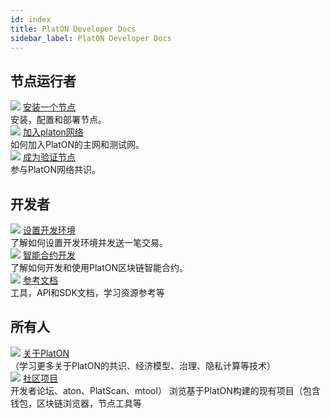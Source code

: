 ```yaml
---
id: index
title: PlatON Developer Docs
sidebar_label: PlatON Developer Docs
---
```


## 节点运行者
<div class="card-wrap">
    <div class="homepage-card">
        <img src="/Docs/img/logo.png">
        <a href="/Docs/docs/zh-CN/Install_Node" class="card-title">安装一个节点</a>
        <div class="card-description">
        安装，配置和部署节点。
        </div>
    </div>
    <div class="homepage-card">
        <img src="/Docs/img/logo.png">
        <a href="/Docs/docs/zh-CN/Join_PlatON_NetWork" class="card-title">加入platon网络</a>
        <div class="card-description">
        如何加入PlatON的主网和测试网。
        </div>
    </div>
    <div class="homepage-card">
        <img src="/Docs/img/logo.png">
        <a href="/Docs/docs/zh-CN/Become_Verification_Node" class="card-title">成为验证节点</a>
        <div class="card-description">
        参与PlatON网络共识。
        </div>
    </div>
</div>

## 开发者
<div class="card-wrap">
    <div class="homepage-card">
        <img src="/Docs/img/logo.png">
        <a href="/Docs/docs/zh-CN/Set_Develop_Env" class="card-title">设置开发环境</a>
        <div class="card-description">
        了解如何设置开发环境并发送一笔交易。
        </div>
    </div>
    <div class="homepage-card">
        <img src="/Docs/img/logo.png">
        <a href="/Docs/docs/zh-CN/Smart_Contract_Development" class="card-title">智能合约开发</a>
        <div class="card-description">
        了解如何开发和使用PlatON区块链智能合约。
        </div>
    </div>
    <div class="homepage-card">
        <img src="/Docs/img/logo.png">
        <a href="/Docs/docs/zh-CN/Java_SDK" class="card-title">参考文档</a>
        <div class="card-description">
        工具，API和SDK文档，学习资源参考等
        </div>
    </div>
</div>

## 所有人
<div class="card-wrap">
    <div class="homepage-card">
        <img src="/Docs/img/logo.png">
        <a href="/Docs/docs/zh-CN/PlatON_Overall_Solution" class="card-title">关于PlatON</a>
        <div class="card-description">
        （学习更多关于PlatON的共识、经济模型、治理、隐私计算等技术）
        </div>
    </div>
    <div class="homepage-card">
        <img src="/Docs/img/logo.png">
        <a href="/Docs/docs/zh-CN/community" class="card-title">社区项目</a>
        <div class="card-description">
       开发者论坛、aton、PlatScan、mtool）
浏览基于PlatON构建的现有项目（包含钱包，区块链浏览器，节点工具等
        </div>
    </div>
</div>